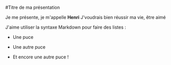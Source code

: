 #Titre de ma présentation

Je me présente, je m'appelle **Henri**
J'voudrais bien réussir ma vie, être aimé

J'aime utiliser la syntaxe Markdown pour faire des listes :

* Une puce

* Une autre puce

* Et encore une autre puce !


